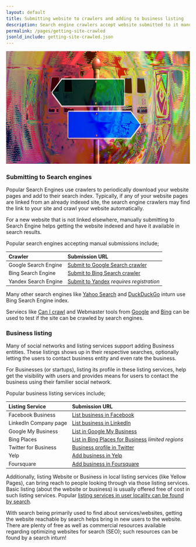 ```yaml
---
layout: default
title: Submitting website to crawlers and adding to business listing
description: Search engine crawlers accept website submitted to it manually and can crawl from it. Business listing services helps making website visible in the local area.
permalink: /pages/getting-site-crawled
jsonld_include: getting-site-crawled.json
---
```


<img src="/assets/images/away-1991860_1920.jpg" width="832" height="308" alt="directions">

### Submitting to Search engines

Popular Search Engines use crawlers to periodically download your website pages and add to their search index. Typically, if any of your website pages are linked from an already indexed site, the search engine crawlers may find the link to your site and crawl your website automatically.

For a new website that is not linked elsewhere, manually submitting to Search Engine helps getting the website indexed and have it available in search results.

Popular search engines accepting manual submissions include;

| Crawler              | Submission URL                                                                        |
|:---------------------|:--------------------------------------------------------------------------------------|
| Google Search Engine | [Submit to Google Search crawler](https://www.google.com/webmasters/tools/submit-url) |
| Bing Search Engine   | [Submit to Bing Search crawler](https:www.bing.com/toolbox/submit-site-url)           |
| Yandex Search Engine | [Submit to Yandex](https://webmaster.yandex.com/sites/add/) _requires registration_   |

Many other search engines like [Yahoo Search](https://search.yahoo.com) and [DuckDuckGo](https://duckduckgo.com/) inturn use Bing Search Engine index.

Serviecs like [Can I crawl](http://canicrawl.com/) and Webmaster tools from [Google](https://www.google.com/webmasters/tools/dashboard) and [Bing](https://www.bing.com/webmaster/diagnostics/seo/analyzer) can be used to test if the site can be crawled by search engines.

### Business listing

Many of social networks and listing services support adding Business entities. These listings shows up in their respective searches, optionally letting the users to contact business entity and even rate the business.

For Businesses (or startups), listing its profile in these listing services, help get the visibility with users and provides means for users to contact the business using their familier social network.

Popular business listing services include;

| Listing Service      | Submission URL                                                                  |
|:---------------------|:--------------------------------------------------------------------------------|
| Facebook Business    | [List business in Facebook](https://www.facebook.com/pages/create/)             |
| LinkedIn Company page| [List business in LinkedIn](https://www.linkedin.com/company/add/show)          |
| Google My Business   | [List in Google My Business](https://www.google.com/business/)                  |
| Bing Places          | [List in Bing Places for Business](https://www.bingplaces.com/DashBoard/Home) _limited regions_ |
| Twitter for Business | [Business profile in Twitter](https://business.twitter.com/en/basics/create-a-twitter-business-profile.html) |
| Yelp                 | [Add business in Yelp](https://biz.yelp.com/signup_business/new)                |
| Foursquare           | [Add business in Foursquare](http://business.foursquare.com/)                   |


Additionally, listing Website or Business in local listing services (like Yellow Pages), can bring reach to people looking through via those listing services. Basic listing (about the website or business) is usually offered free of cost in such listing services. Popular [listing services in user locality can be found by search](https://www.google.com.sg/search?q=business+listing+in+yellow+pages+near+me).

With search being primarily used to find about services/websites, getting the website reachable by search helps bring in new users to the website. There are plenty of free as well as commercial resources available regarding optimizing websites for search (SEO); such resources can be found by a search inturn!
